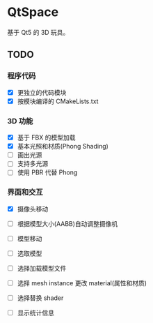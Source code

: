 # QtSpace
基于 Qt5 的 3D 玩具。  


## TODO

### 程序代码
 - [x] 更独立的代码模块
 - [x] 按模块编译的 CMakeLists.txt
 
### 3D 功能
 - [x] 基于 FBX 的模型加载
 - [x] 基本光照和材质(Phong Shading)
 - [ ] 画出光源
 - [ ] 支持多光源
 - [ ] 使用 PBR 代替 Phong

### 界面和交互
 - [x] 摄像头移动
 - [ ] 根据模型大小(AABB)自动调整摄像机
 - [ ] 模型移动
 - [ ] 选取模型
 - [ ] 选择加载模型文件
 - [ ] 选择 mesh instance 更改 material(属性和材质)
 - [ ] 选择替换 shader
 - [ ] 显示统计信息
 